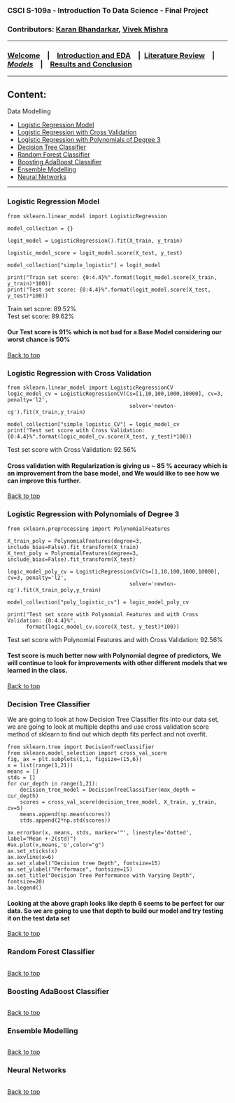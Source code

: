 ### CSCI S-109a - Introduction To Data Science - Final Project
### Contributors: [Karan Bhandarkar](mailto:karanbhandarkar@gmail.com), [Vivek Mishra](mailto:iblpvivek@icloud.com)
<HR>
  
### [Welcome](README.md)&emsp;|&emsp;[Introduction and EDA](intro-and-eda.md)&emsp;|&ensp;[Literature Review](lit-review.md)&emsp;|&emsp;[**_Models_**](models.md)&emsp;|&emsp;[Results and Conclusion](results-and-concl.md)
<HR>

## Content:
Data Modelling
  * [Logistic Regression Model](#logistic-regression-model)
  * [Logistic Regression with Cross Validation](#logistic-regression-with-cross-validation)
  * [Logistic Regression with Polynomials of Degree 3](#logistic-regression-with-polynomials-of-degree-3)
  * [Decision Tree Classifier](#decision-tree-classifier)
  * [Random Forest Classifier](#random-forest-classifier)
  * [Boosting AdaBoost Classifier](#boosting-adaboost-classifier)
  * [Ensemble Modelling](#ensemble-modelling)
  * [Neural Networks](#neural-networks)

<HR>
  
### Logistic Regression Model

~~~~
from sklearn.linear_model import LogisticRegression

model_collection = {}

logit_model = LogisticRegression().fit(X_train, y_train)

logistic_model_score = logit_model.score(X_test, y_test)

model_collection["simple_logistic"] = logit_model

print("Train set score: {0:4.4}%".format(logit_model.score(X_train, y_train)*100))
print("Test set score: {0:4.4}%".format(logit_model.score(X_test, y_test)*100))
~~~~
Train set score: 89.52% <BR>
Test set score: 89.62%

#### Our Test score is 91% which is not bad for a Base Model considering our worst chance is 50%

[Back to top](#content)

### Logistic Regression with Cross Validation

~~~~
from sklearn.linear_model import LogisticRegressionCV
logic_model_cv = LogisticRegressionCV(Cs=[1,10,100,1000,10000], cv=3, penalty='l2', 
                                       solver='newton-cg').fit(X_train,y_train)

model_collection["simple_logistic_CV"] = logic_model_cv
print("Test set score with Cross Validation: {0:4.4}%".format(logic_model_cv.score(X_test, y_test)*100))
~~~~
Test set score with Cross Validation: 92.56%

#### Cross validation with Regularization is giving us ~ 85 % accuracy which is an improvement from the base model, and We would like to see how we can improve this further.

[Back to top](#content)

### Logistic Regression with Polynomials of Degree 3

~~~~
from sklearn.preprocessing import PolynomialFeatures

X_train_poly = PolynomialFeatures(degree=3, include_bias=False).fit_transform(X_train)
X_test_poly = PolynomialFeatures(degree=3, include_bias=False).fit_transform(X_test)

logic_model_poly_cv = LogisticRegressionCV(Cs=[1,10,100,1000,10000], cv=3, penalty='l2', 
                                       solver='newton-cg').fit(X_train_poly,y_train)

model_collection["poly_logistic_cv"] = logic_model_poly_cv

print("Test set score with Polynomial Features and with Cross Validation: {0:4.4}%".
      format(logic_model_cv.score(X_test, y_test)*100))
~~~~
Test set score with Polynomial Features and with Cross Validation: 92.56%

#### Test score is much better now with Polynomial degree of predictors, We will continue to look for improvements with other different models that we learned in the class.

[Back to top](#content)

### Decision Tree Classifier

We are going to look at how Decision Tree Classifier fits into our data set, we are going to look at multiple depths and use cross validation score method of sklearn to find out which depth fits perfect and not overfit.
~~~~
from sklearn.tree import DecisionTreeClassifier
from sklearn.model_selection import cross_val_score
fig, ax = plt.subplots(1,1, figsize=(15,6))
x = list(range(1,21))
means = []
stds = []
for cur_depth in range(1,21):
    decision_tree_model = DecisionTreeClassifier(max_depth = cur_depth)
    scores = cross_val_score(decision_tree_model, X_train, y_train, cv=5)
    means.append(np.mean(scores))
    stds.append(2*np.std(scores))
    
ax.errorbar(x, means, stds, marker='^', linestyle='dotted', label="Mean +-2(std)")
#ax.plot(x,means,'o',color="g")
ax.set_xticks(x)
ax.axvline(x=6)
ax.set_xlabel("Decision tree Depth", fontsize=15)
ax.set_ylabel("Performace", fontsize=15)
ax.set_title("Decision Tree Performance with Varying Depth", fontsize=20)
ax.legend()
~~~~


#### Looking at the above graph looks like depth 6 seems to be perfect for our data. So we are going to use that depth to build our model and try testing it on the test data set

[Back to top](#content)

### Random Forest Classifier

~~~~
~~~~

[Back to top](#content)

### Boosting AdaBoost Classifier

~~~~
~~~~

[Back to top](#content)

### Ensemble Modelling

~~~~
~~~~

[Back to top](#content)

### Neural Networks

~~~~
~~~~

[Back to top](#content)
